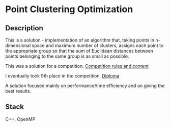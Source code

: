 # Point Clustering Optimization

## Description

This is a solution - implementation of an algorithm that, taking points in n-dimensional space and maximum number of clusters, 
assigns each point to the appropriate group so that the sum of Euclidean distances between points belonging to the same group is as small as possible. 

This was a solution for a competition. 
[Competition rules and content](https://drive.google.com/file/d/1w13D27TLpCL2e8MmPOOat-XLAerckna6/view?usp=drive_link)

I eventually took 9th place in the competition.
[Diploma](https://drive.google.com/uc?export=view&id=1aQpbAurFsdXphAsjgEQxh3k7L6Stj2Sq)

A solution focused mainly on performance/time efficiency and on giving the best results.

## Stack
C++, OpenMP

